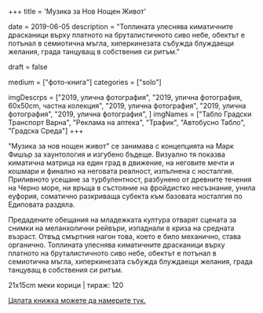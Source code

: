 +++
title = 'Музика за Нов Нощен Живот'

date = 2019-06-05
description = "Топлината улеснява киматичните драсканици върху платното на бруталистичното сиво небе, обектът е потънал в семиотична мъгла, хиперкинезата събужда блуждаещи желания, града танцуващ в собствения си ритъм."

draft = false

medium = ["фото-книга"]
categories = ["solo"]

imgDescrps = ["2019, улична фотография", "2019, улична фотография, 60x50cm, частна колекция", "2019, улична фотография", "2019, улична фотография", "2019, улична фотография", ]
imgNames = ["Табло Градски Транспорт Варна", "Реклама на аптека", "Трафик", "Автобусно Табло", "Градска Среда"]
+++

"Музика за нов нощен живот" се занимава с концепцията на Марк Фишър за хаунтология и изгубено бъдеще. Визуално тя показва киматична матрица на един град в движение, на неговите мечти и кошмари и финално на неговата реалност, изпълнена с носталгия. Приливното усещане за турбулентност, разбунено от древните течения на Черно море, ни връща в състояние на фройдистко несъзнание, унила еуфория, соматично разкриваща субекта към базовата носталгия по Едиповата раздяла.

Предадените обещания на младежката култура отварят сцената за снимки на меланхолични рейвъри, изпаднали в криза на средната възраст. Отвъд смъртния нагон това, което е било механично, става органично. Топлината улеснява киматичните драсканици върху платното на бруталистичното сиво небе, обектът е потънал в семиотична мъгла, хиперкинезата събужда блуждаещи желания, града танцуващ в собствения си ритъм.

21x15cm меки корици | тираж: 120

[Цялата книжка можете да намерите тук.](https://ia801908.us.archive.org/5/items/mnnf_web/mnnf_web.pdf)